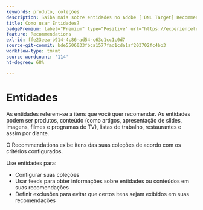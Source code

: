 ```yaml
---
keywords: produto, coleções
description: Saiba mais sobre entidades no Adobe [!DNL Target] Recommendations. As entidades se referem aos itens que você deseja recomendar usando o  [!DNL Target], como artigos, filmes ou produtos.
title: Como usar Entidades?
badgePremium: label="Premium" type="Positive" url="https://experienceleague.adobe.com/docs/target/using/introduction/intro.html?lang=en#premium newtab=true" tooltip="Consulte o que está incluído no Target Premium."
feature: Recommendations
exl-id: ffe23eea-b914-4c86-ad54-c63c1cc1c0d7
source-git-commit: bde5506033fbca1577fad1cda1af203702fc4bb3
workflow-type: tm+mt
source-wordcount: '114'
ht-degree: 68%

---
```


# Entidades

As entidades referem-se a itens que você quer recomendar. As entidades podem ser produtos, conteúdo (como artigos, apresentação de slides, imagens, filmes e programas de TV), listas de trabalho, restaurantes e assim por diante.

O Recommendations exibe itens das suas coleções de acordo com os critérios configurados.

Use entidades para:

* Configurar suas coleções
* Usar feeds para obter informações sobre entidades ou conteúdos em suas recomendações
* Definir exclusões para evitar que certos itens sejam exibidos em suas recomendações
